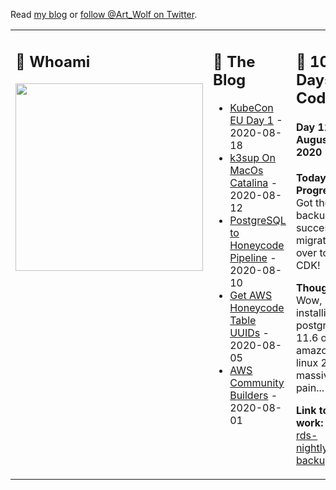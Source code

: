 Read [my blog](https://gizmo.codes/) or [follow @Art_Wolf on Twitter](https://twitter.com/Art_Wolf).

<table>
  <tr>
    <td valign="top" width="33%">
      <h2>👻 Whoami</h2>
      <img src="https://gizmo.codes/images/AWS-Community-Builders/Joined-Community-Builders.png" height="300">
    </td>
    <td valign="top" width="33%">
      <h2>🔭 The Blog</h2>
      <ul>
        <li><a href="https://gizmo.codes/kubecon-eu-day-1/">KubeCon EU Day 1</a> - 2020-08-18</li>
        <li><a href="https://gizmo.codes/k3sup-on-macos-catalina/">k3sup On MacOs Catalina</a> - 2020-08-12</li>
        <li><a href="https://gizmo.codes/postgresql-to-honeycode-pipeline/">PostgreSQL to Honeycode Pipeline</a> - 2020-08-10</li>
        <li><a href="https://gizmo.codes/get-aws-honeycode-table-uuids/">Get AWS Honeycode Table UUIDs</a> - 2020-08-05</li>
        <li><a href="https://gizmo.codes/aws-community-builders/">AWS Community Builders</a> - 2020-08-01</li>
      </ul>
    </td>
    <td valign="top" width="34%">
      <h2>💾 100 Days of Code</h2>
      <h4>Day 11: August 20, 2020</h4>
      <p><b>Today's Progress:</b> Got the RDS backup successfully migrated over to CDK!</p>
      <p><b>Thoughts:</b> Wow, installing postgresql 11.6 on amazon linux 2 is a massive pain...</p>
      <p><b>Link to work:</b> <a href="https://github.com/johncolmdoyle/aws-rds-nightly-backup">aws-rds-nightly-backup</a></p>
    </td>
  </tr>
</table>
